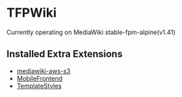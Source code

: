 # TFPWiki
Currently operating on MediaWiki stable-fpm-alpine(v1.41)

## Installed Extra Extensions
- [mediawiki-aws-s3](https://github.com/edwardspec/mediawiki-aws-s3)
- [MobileFrontend](https://www.mediawiki.org/wiki/Extension:MobileFrontend)
- [TemplateStyles](https://www.mediawiki.org/wiki/Extension:TemplateStyles)
